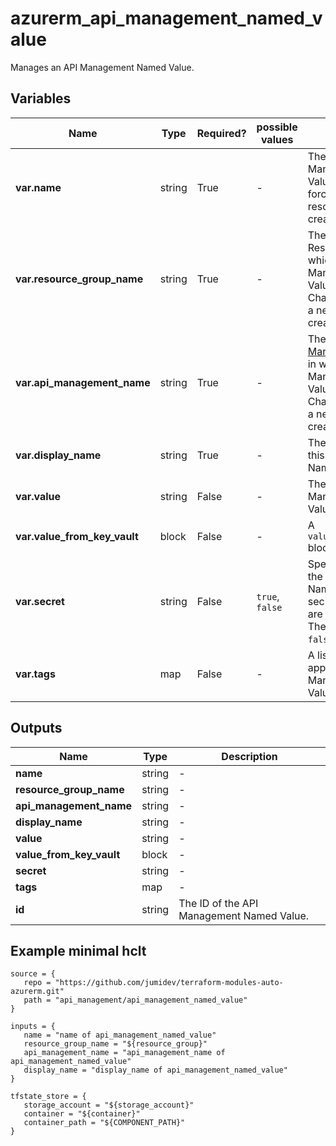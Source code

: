 # azurerm_api_management_named_value

Manages an API Management Named Value.

## Variables

| Name | Type | Required? |  possible values |  Description |
| ---- | ---- | --------- |  ----------- | ----------- |
| **var.name** | string | True | -  |  The name of the API Management Named Value. Changing this forces a new resource to be created. | 
| **var.resource_group_name** | string | True | -  |  The name of the Resource Group in which the API Management Named Value should exist. Changing this forces a new resource to be created. | 
| **var.api_management_name** | string | True | -  |  The name of the [API Management Service](api_management.html) in which the API Management Named Value should exist. Changing this forces a new resource to be created. | 
| **var.display_name** | string | True | -  |  The display name of this API Management Named Value. | 
| **var.value** | string | False | -  |  The value of this API Management Named Value. | 
| **var.value_from_key_vault** | block | False | -  |  A `value_from_key_vault` block. | 
| **var.secret** | string | False | `true`, `false`  |  Specifies whether the API Management Named Value is secret. Valid values are `true` or `false`. The default value is `false`. | 
| **var.tags** | map | False | -  |  A list of tags to be applied to the API Management Named Value. | 



## Outputs

| Name | Type | Description |
| ---- | ---- | --------- | 
| **name** | string  | - | 
| **resource_group_name** | string  | - | 
| **api_management_name** | string  | - | 
| **display_name** | string  | - | 
| **value** | string  | - | 
| **value_from_key_vault** | block  | - | 
| **secret** | string  | - | 
| **tags** | map  | - | 
| **id** | string  | The ID of the API Management Named Value. | 

## Example minimal hclt

```hcl
source = {
   repo = "https://github.com/jumidev/terraform-modules-auto-azurerm.git" 
   path = "api_management/api_management_named_value" 
}

inputs = {
   name = "name of api_management_named_value" 
   resource_group_name = "${resource_group}" 
   api_management_name = "api_management_name of api_management_named_value" 
   display_name = "display_name of api_management_named_value" 
}

tfstate_store = {
   storage_account = "${storage_account}" 
   container = "${container}" 
   container_path = "${COMPONENT_PATH}" 
}


```